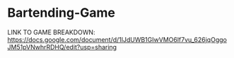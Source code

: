 # Bartending-Game


LINK TO GAME BREAKDOWN: https://docs.google.com/document/d/1lJdUWB1GIwVMO6lf7vu_626jqOggoJM51pVNwhrRDHQ/edit?usp=sharing

